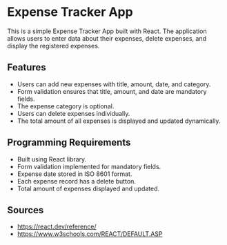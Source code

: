 # Expense Tracker App

This is a simple Expense Tracker App built with React. The application allows users to enter data about their expenses, delete expenses, and display the registered expenses.

## Features

- Users can add new expenses with title, amount, date, and category.
- Form validation ensures that title, amount, and date are mandatory fields.
- The expense category is optional.
- Users can delete expenses individually.
- The total amount of all expenses is displayed and updated dynamically.
  
## Programming Requirements

- Built using React library.
- Form validation implemented for mandatory fields.
- Expense date stored in ISO 8601 format.
- Each expense record has a delete button.
- Total amount of expenses displayed and updated.
  
## Sources

- https://react.dev/reference/
- https://www.w3schools.com/REACT/DEFAULT.ASP
